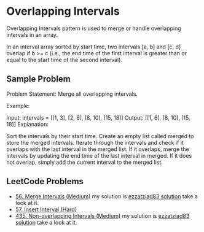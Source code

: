 # Overlapping Intervals
Overlapping Intervals pattern is used to merge or handle overlapping intervals in an array.

In an interval array sorted by start time, two intervals [a, b] and [c, d] overlap if b >= c (i.e., the end time of the first interval is greater than or equal to the start time of the second interval).

## Sample Problem
Problem Statement: Merge all overlapping intervals.

Example:

Input: intervals = [[1, 3], [2, 6], [8, 10], [15, 18]]
Output: [[1, 6], [8, 10], [15, 18]]
Explanation:

Sort the intervals by their start time.
Create an empty list called merged to store the merged intervals.
Iterate through the intervals and check if it overlaps with the last interval in the merged list.
If it overlaps, merge the intervals by updating the end time of the last interval in merged.
If it does not overlap, simply add the current interval to the merged list.

## LeetCode Problems
- [56. Merge Intervals (Medium)](https://leetcode.com/problems/merge-intervals/)
my solution is [ezzatziad83 solution](https://leetcode.com/problems/merge-intervals/solutions/6567171/java-solution-by-ezzatziad83-dzfp) take a look at it.
- [57. Insert Interval (Hard)](https://leetcode.com/problems/insert-interval/)
- [435. Non-overlapping Intervals (Medium)](https://leetcode.com/problems/non-overlapping-intervals/)
my solution is [ezzatziad83 solution](https://leetcode.com/problems/non-overlapping-intervals/solutions/6567209/java-solution-by-ezzatziad83-rda0) take a look at it.